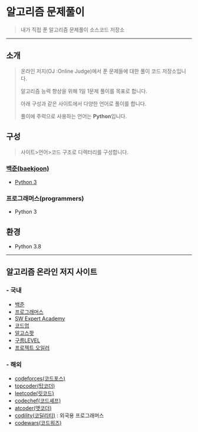 # 알고리즘 문제풀이

> 내가 직접 푼 알고리즘 문제풀이 소스코드 저장소



<hr>


## 소개

> 온라인 저지(OJ :Online Judge)에서 푼 문제들에 대한 풀이 코드 저장소입니다. 
>
> 알고리즘 능력 향상을 위해 1일 1문제 풀이를 목표로 합니다.
>
> 아래 구성과 같은 사이트에서 다양한 언어로 풀이를 합니다. 
>
> 풀이에 주력으로 사용하는 언어는 **Python**입니다. 



## 구성

> 사이트>언어>코드 구조로 디렉터리를 구성합니다.

### [백준(baekjoon)](./baekjoon)

* [Python 3](./baekjoon/Python)



### 프로그래머스(programmers)

* Python 3



## 환경

* Python 3.8





<hr>

## 알고리즘 온라인 저지 사이트

### - 국내

* [백준](https://www.acmicpc.net/)
* [프로그래머스](https://programmers.co.kr/)
* [SW Expert Academy](https://swexpertacademy.com/main/main.do)
* [코드업](https://codeup.kr/)
* [알고스팟](https://algospot.com/judge/problem/list/)
* [구름LEVEL](https://level.goorm.io/)
* [프로젝트 오일러](http://euler.synap.co.kr/)

### - 해외

* [codeforces(코드포스)](https://codeforces.com/)
* [topcoder(탑코더)](https://www.topcoder.com/)
* [leetcode(릿코드)](https://leetcode.com/)
* [codechef(코드셰프)](https://www.codechef.com/)
* [atcoder(앳코더)](https://atcoder.jp/)
* [codility(코딜리티)](https://www.codility.com/) : 외국용 프로그래머스
* [codewars(코드워즈)](https://www.codewars.com/)

